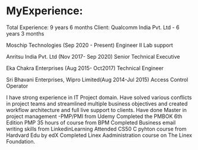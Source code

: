 # MyExperience:
Total Experience: 9 years 6 months
Client: Qualcomm India Pvt. Ltd - 6 years 3 months

Moschip Technologies (Sep 2020 - Present)
Engineer II Lab support

Anritsu India Pvt. Ltd (Nov 2017- Sep 2020) 
Senior Technical Executive

Eka Chakra Enterprises (Aug 2015- Oct2017)
Technical Engineer

Sri Bhavani Enterprises, Wipro Limited(Aug 2014-Jul 2015)
Access Control Operator

I have strong experience in IT Project domain.
Have solved various conflicts in project teams and streamlined multiple business objectives and created workflow architecture and full live support to clients.
Have done Master in project management -PMP/PMI from Udemy
Completed the PMBOK 6th Edition PMP 35 hours of course from BPM 
Completed Business email writing skills from LinkedinLearning
Attended CS50 C pyhton course from Hardvard Edu by edX
Completed Linex Aadministration course on The Linex Foundation.
